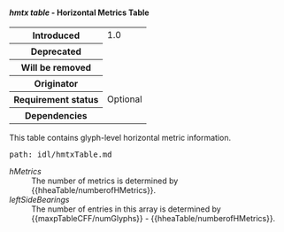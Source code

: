 <h4 id="hmtx"><dfn>hmtx table</dfn> - Horizontal Metrics Table</h4>
<table>
    <tr><th>Introduced</th> <td> 1.0 </td> </tr>
    <tr><th>Deprecated</th> <td> </td> </tr>
    <tr><th>Will be removed</th> <td> </td> </tr>
    <tr><th>Originator</th> <td> </td> </tr>
    <tr><th>Requirement status</th> <td> Optional</td> </tr>
    <tr><th>Dependencies</th> <td> </td>  </tr>
</table>

This table contains glyph-level horizontal metric information.

<pre class=include>path: idl/hmtxTable.md</pre>

<dl dfn-type=attribute dfn-for=hmtxTable>
  <dt><dfn>hMetrics</dfn></dt>
  <dd>The number of metrics is determined by {{hheaTable/numberofHMetrics}}.</dd>
  <dt><dfn>leftSideBearings</dfn></dt>
  <dd>The number of entries in this array is determined by {{maxpTableCFF/numGlyphs}} - {{hheaTable/numberofHMetrics}}.</dd>

</dl>
